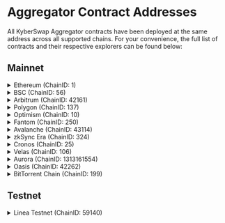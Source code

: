 # Aggregator Contract Addresses

All KyberSwap Aggregator contracts have been deployed at the same address across all supported chains. For your convenience, the full list of contracts and their respective explorers can be found below:

## Mainnet

<details>

<summary>Ethereum (ChainID: 1)</summary>

* **MetaAggregationRouterV2:** [`0x6131B5fae19EA4f9D964eAc0408E4408b66337b5`](https://etherscan.io/address/0x6131B5fae19EA4f9D964eAc0408E4408b66337b5)

</details>

<details>

<summary>BSC (ChainID: 56)</summary>

* **MetaAggregationRouterV2:** [`0x6131B5fae19EA4f9D964eAc0408E4408b66337b5`](https://bscscan.com/address/0x6131B5fae19EA4f9D964eAc0408E4408b66337b5)

</details>

<details>

<summary>Arbitrum (ChainID: 42161)</summary>

* **MetaAggregationRouterV2:** [`0x6131B5fae19EA4f9D964eAc0408E4408b66337b5`](https://arbiscan.io/address/0x6131B5fae19EA4f9D964eAc0408E4408b66337b5)

</details>

<details>

<summary>Polygon (ChainID: 137)</summary>

* **MetaAggregationRouterV2:** [`0x6131B5fae19EA4f9D964eAc0408E4408b66337b5`](https://polygonscan.com/address/0x6131B5fae19EA4f9D964eAc0408E4408b66337b5)

</details>

<details>

<summary>Optimism (ChainID: 10)</summary>

* **MetaAggregationRouterV2:** [`0x6131B5fae19EA4f9D964eAc0408E4408b66337b5`](https://optimistic.etherscan.io/address/0x6131B5fae19EA4f9D964eAc0408E4408b66337b5)

</details>

<details>

<summary>Fantom (ChainID: 250)</summary>

* **MetaAggregationRouterV2:** [`0x6131B5fae19EA4f9D964eAc0408E4408b66337b5`](https://ftmscan.com/address/0x6131B5fae19EA4f9D964eAc0408E4408b66337b5)

</details>

<details>

<summary>Avalanche (ChainID: 43114)</summary>

* **MetaAggregationRouterV2:** [`0x6131B5fae19EA4f9D964eAc0408E4408b66337b5`](https://snowtrace.io/address/0x6131B5fae19EA4f9D964eAc0408E4408b66337b5)

</details>

<details>

<summary>zkSync Era (ChainID: 324)</summary>

* **MetaAggregationRouterV2:** [`0x3F95eF3f2eAca871858dbE20A93c01daF6C2e923`](https://explorer.zksync.io/address/0x3F95eF3f2eAca871858dbE20A93c01daF6C2e923)

</details>

<details>

<summary>Cronos (ChainID: 25)</summary>

* **MetaAggregationRouterV2:** [`0x6131B5fae19EA4f9D964eAc0408E4408b66337b5`](https://cronoscan.com/address/0x6131B5fae19EA4f9D964eAc0408E4408b66337b5)

</details>

<details>

<summary>Velas (ChainID: 106)</summary>

* **MetaAggregationRouterV2:** [`0x6131B5fae19EA4f9D964eAc0408E4408b66337b5`](https://evmexplorer.velas.com/address/0x6131B5fae19EA4f9D964eAc0408E4408b66337b5)

</details>

<details>

<summary>Aurora (ChainID: 1313161554)</summary>

* **MetaAggregationRouterV2:** [`0x6131B5fae19EA4f9D964eAc0408E4408b66337b5`](https://explorer.mainnet.aurora.dev/address/0x6131B5fae19EA4f9D964eAc0408E4408b66337b5)

</details>

<details>

<summary>Oasis (ChainID: 42262)</summary>

* **MetaAggregationRouterV2:** [`0x6131B5fae19EA4f9D964eAc0408E4408b66337b5`](https://explorer.emerald.oasis.dev/address/0x6131B5fae19EA4f9D964eAc0408E4408b66337b5/transactions)

</details>

<details>

<summary>BitTorrent Chain (ChainID: 199)</summary>

* **MetaAggregationRouterV2:** [`0x6131B5fae19EA4f9D964eAc0408E4408b66337b5`](https://bttcscan.com/address/0x6131B5fae19EA4f9D964eAc0408E4408b66337b5)

</details>

## Testnet

<details>

<summary>Linea Testnet (ChainID: 59140)</summary>

* **MetaAggregationRouterV2:** [`0xcd9478E0533F6108A036389A4C24E11f191B54D8`](https://goerli.lineascan.build/address/0xcd9478E0533F6108A036389A4C24E11f191B54D8)

</details>

